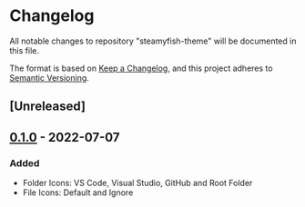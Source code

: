 # Changelog

All notable changes to repository "steamyfish-theme" will be documented in this file.

The format is based on [Keep a Changelog](https://keepachangelog.com/en/1.0.0/),
and this project adheres to [Semantic Versioning](https://semver.org/spec/v2.0.0.html).

## [Unreleased]
<!--
### Added
### Changed
### Deprecated
### Removed
### Fixed
### Security
-->

## [0.1.0](https://github.com/VitalikLevin/steamyfish-theme/releases/tag/v0.1.0) - 2022-07-07
### Added
- Folder Icons: VS Code, Visual Studio, GitHub and Root Folder
- File Icons: Default and Ignore